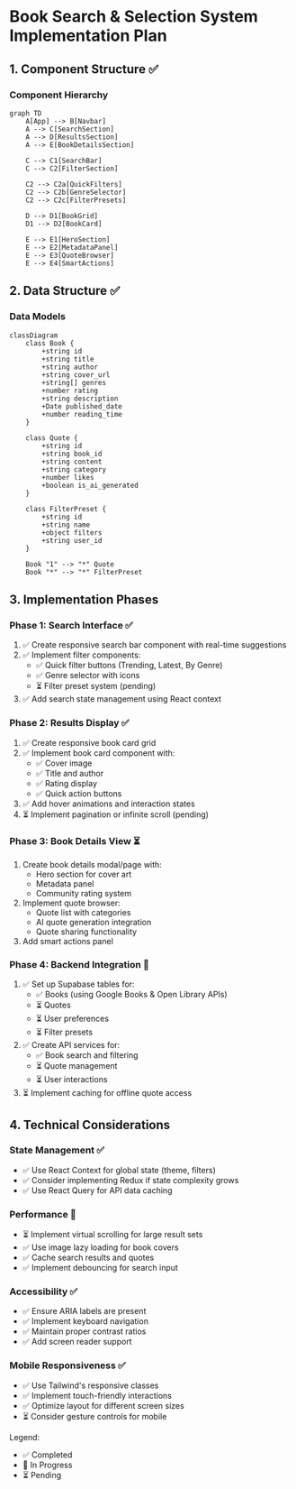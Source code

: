 # Book Search & Selection System Implementation Plan

## 1. Component Structure ✅

### Component Hierarchy
```mermaid
graph TD
    A[App] --> B[Navbar]
    A --> C[SearchSection]
    A --> D[ResultsSection]
    A --> E[BookDetailsSection]
    
    C --> C1[SearchBar]
    C --> C2[FilterSection]
    
    C2 --> C2a[QuickFilters]
    C2 --> C2b[GenreSelector]
    C2 --> C2c[FilterPresets]
    
    D --> D1[BookGrid]
    D1 --> D2[BookCard]
    
    E --> E1[HeroSection]
    E --> E2[MetadataPanel]
    E --> E3[QuoteBrowser]
    E --> E4[SmartActions]
```

## 2. Data Structure ✅

### Data Models
```mermaid
classDiagram
    class Book {
        +string id
        +string title
        +string author
        +string cover_url
        +string[] genres
        +number rating
        +string description
        +Date published_date
        +number reading_time
    }
    
    class Quote {
        +string id
        +string book_id
        +string content
        +string category
        +number likes
        +boolean is_ai_generated
    }
    
    class FilterPreset {
        +string id
        +string name
        +object filters
        +string user_id
    }
    
    Book "1" --> "*" Quote
    Book "*" --> "*" FilterPreset
```

## 3. Implementation Phases

### Phase 1: Search Interface ✅
1. ✅ Create responsive search bar component with real-time suggestions
2. ✅ Implement filter components:
   - ✅ Quick filter buttons (Trending, Latest, By Genre)
   - ✅ Genre selector with icons
   - ⏳ Filter preset system (pending)
3. ✅ Add search state management using React context

### Phase 2: Results Display ✅
1. ✅ Create responsive book card grid
2. ✅ Implement book card component with:
   - ✅ Cover image
   - ✅ Title and author
   - ✅ Rating display
   - ✅ Quick action buttons
3. ✅ Add hover animations and interaction states
4. ⏳ Implement pagination or infinite scroll (pending)

### Phase 3: Book Details View ⏳
1. Create book details modal/page with:
   - Hero section for cover art
   - Metadata panel
   - Community rating system
2. Implement quote browser:
   - Quote list with categories
   - AI quote generation integration
   - Quote sharing functionality
3. Add smart actions panel

### Phase 4: Backend Integration 🔄
1. ✅ Set up Supabase tables for:
   - ✅ Books (using Google Books & Open Library APIs)
   - ⏳ Quotes
   - ⏳ User preferences
   - ⏳ Filter presets
2. ✅ Create API services for:
   - ✅ Book search and filtering
   - ⏳ Quote management
   - ⏳ User interactions
3. ⏳ Implement caching for offline quote access

## 4. Technical Considerations

### State Management ✅
- ✅ Use React Context for global state (theme, filters)
- ✅ Consider implementing Redux if state complexity grows
- ✅ Use React Query for API data caching

### Performance 🔄
- ⏳ Implement virtual scrolling for large result sets
- ✅ Use image lazy loading for book covers
- ✅ Cache search results and quotes
- ✅ Implement debouncing for search input

### Accessibility ✅
- ✅ Ensure ARIA labels are present
- ✅ Implement keyboard navigation
- ✅ Maintain proper contrast ratios
- ✅ Add screen reader support

### Mobile Responsiveness ✅
- ✅ Use Tailwind's responsive classes
- ✅ Implement touch-friendly interactions
- ✅ Optimize layout for different screen sizes
- ⏳ Consider gesture controls for mobile

Legend:
- ✅ Completed
- 🔄 In Progress
- ⏳ Pending